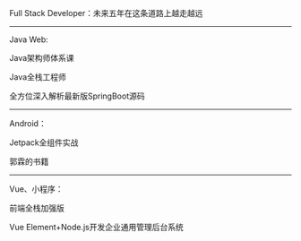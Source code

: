 Full Stack Developer：未来五年在这条道路上越走越远

--------------------------------------------------

Java Web:

Java架构师体系课

Java全栈工程师

全方位深入解析最新版SpringBoot源码

----------------------------------------------

Android：

Jetpack全组件实战

郭霖的书籍

--------------------------------------------------

Vue、小程序：

前端全栈加强版

Vue Element+Node.js开发企业通用管理后台系统